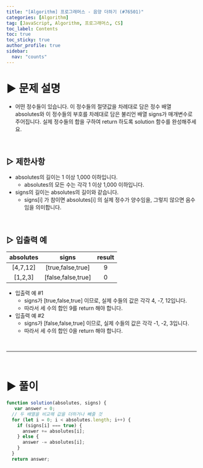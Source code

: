 ```yaml
---
title: "[Algorithm] 프로그래머스 - 음양 더하기 (#76501)"
categories: [Algorithm]
tag: [JavaScript, Algorithm, 프로그래머스, CS]
toc_label: Contents
toc: true
toc_sticky: true
author_profile: true
sidebar:
  nav: "counts"
---
```


# ▶ 문제 설명

- 어떤 정수들이 있습니다. 이 정수들의 절댓값을 차례대로 담은 정수 배열 absolutes와 이 정수들의 부호를 차례대로 담은 불리언 배열 signs가 매개변수로 주어집니다. 실제 정수들의 합을 구하여 return 하도록 solution 함수를 완성해주세요.

<br>

## ▷ 제한사항

- absolutes의 길이는 1 이상 1,000 이하입니다.
  - absolutes의 모든 수는 각각 1 이상 1,000 이하입니다.
    <br>
- signs의 길이는 absolutes의 길이와 같습니다.
  - signs[i] 가 참이면 absolutes[i] 의 실제 정수가 양수임을, 그렇지 않으면 음수임을 의미합니다.

<br>

## ▷ 입출력 예

| absolutes |       signs        | result |
| :-------: | :----------------: | :----: |
| [4,7,12]  | [true,false,true]  |   9    |
|  [1,2,3]  | [false,false,true] |   0    |

- 입출력 예 #1
  - signs가 [true,false,true] 이므로, 실제 수들의 값은 각각 4, -7, 12입니다.
  - 따라서 세 수의 합인 9를 return 해야 합니다.
    <br>
- 입출력 예 #2
  - signs가 [false,false,true] 이므로, 실제 수들의 값은 각각 -1, -2, 3입니다.
  - 따라서 세 수의 합인 0을 return 해야 합니다.

<br>

---

<br>

# ▶ 풀이

```jsx
function solution(absolutes, signs) {
   var answer = 0;
  // 두 배열을 비교해 값을 더하거나 빼줄 것
  for (let i = 0; i < absolutes.length; i++) {
    if (signs[i] === true) {
      answer += absolutes[i];
    } else {
      answer -= absolutes[i];
    }
  }
  return answer;

```
